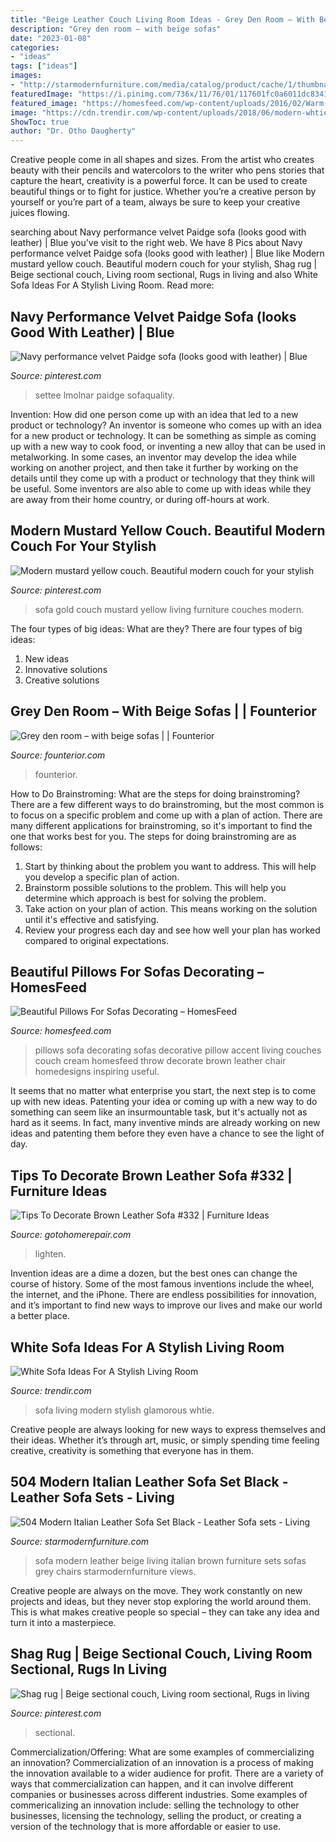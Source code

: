 ```yaml
---
title: "Beige Leather Couch Living Room Ideas - Grey Den Room – With Beige Sofas"
description: "Grey den room – with beige sofas"
date: "2023-01-08"
categories:
- "ideas"
tags: ["ideas"]
images:
- "http://starmodernfurniture.com/media/catalog/product/cache/1/thumbnail/9df78eab33525d08d6e5fb8d27136e95/4/0/405-new_enl_1_1_1_1.jpg"
featuredImage: "https://i.pinimg.com/736x/11/76/01/117601fc0a6011dc8341130d1e4be141.jpg"
featured_image: "https://homesfeed.com/wp-content/uploads/2016/02/Warm-Living-Room-With-Cream-Sofa-Accent-Chair-Stylish-Carpet-And-Pillows-For-Sofas-Decorating.jpg"
image: "https://cdn.trendir.com/wp-content/uploads/2018/06/modern-whtie-sofa.jpg"
ShowToc: true
author: "Dr. Otho Daugherty"
---
```



Creative people come in all shapes and sizes. From the artist who creates beauty with their pencils and watercolors to the writer who pens stories that capture the heart, creativity is a powerful force. It can be used to create beautiful things or to fight for justice. Whether you’re a creative person by yourself or you’re part of a team, always be sure to keep your creative juices flowing.

	

		
searching about Navy performance velvet Paidge sofa (looks good with leather) | Blue you've visit to the right web. We have 8 Pics about Navy performance velvet Paidge sofa (looks good with leather) | Blue like Modern mustard yellow couch. Beautiful modern couch for your stylish, Shag rug | Beige sectional couch, Living room sectional, Rugs in living and also White Sofa Ideas For A Stylish Living Room. Read more:
		
    
## Navy Performance Velvet Paidge Sofa (looks Good With Leather) | Blue

<img loading=lazy src="https://i.pinimg.com/736x/11/76/01/117601fc0a6011dc8341130d1e4be141.jpg" onerror="this.onerror=null;this.src='https://tse3.mm.bing.net/th?id=OIP.D1NiXvKldoT_yPTtQsCb4gHaIQ&amp;pid=15.1';" alt="Navy performance velvet Paidge sofa (looks good with leather) | Blue">

_Source: pinterest.com_

>settee lmolnar paidge sofaquality. 

	

Invention: How did one person come up with an idea that led to a new product or technology?
An inventor is someone who comes up with an idea for a new product or technology. It can be something as simple as coming up with a new way to cook food, or inventing a new alloy that can be used in metalworking. In some cases, an inventor may develop the idea while working on another project, and then take it further by working on the details until they come up with a product or technology that they think will be useful. Some inventors are also able to come up with ideas while they are away from their home country, or during off-hours at work.

    
## Modern Mustard Yellow Couch. Beautiful Modern Couch For Your Stylish

<img loading=lazy src="https://i.pinimg.com/736x/1b/67/42/1b67424b6ac22caa230df14abd0c39ca.jpg" onerror="this.onerror=null;this.src='https://tse4.mm.bing.net/th?id=OIP.HzzitsoII-iCmP7HAMfbTQHaHa&amp;pid=15.1';" alt="Modern mustard yellow couch. Beautiful modern couch for your stylish">

_Source: pinterest.com_

>sofa gold couch mustard yellow living furniture couches modern. 

	

The four types of big ideas: What are they?
There are four types of big ideas: 
1. New ideas 
2. Innovative solutions 
3. Creative solutions 

    
## Grey Den Room – With Beige Sofas | | Founterior

<img loading=lazy src="https://founterior.com/wp-content/uploads/2015/01/Grey-den-room-with-beige-sofas-882x586.jpg" onerror="this.onerror=null;this.src='https://tse3.mm.bing.net/th?id=OIP.OBn8Aj2BZs972FtTB7p-QQHaE6&amp;pid=15.1';" alt="Grey den room – with beige sofas | | Founterior">

_Source: founterior.com_

>founterior. 

	

How to Do Brainstroming: What are the steps for doing brainstroming?
There are a few different ways to do brainstroming, but the most common is to focus on a specific problem and come up with a plan of action. There are many different applications for brainstroming, so it's important to find the one that works best for you. The steps for doing brainstroming are as follows: 
1. Start by thinking about the problem you want to address. This will help you develop a specific plan of action.
2. Brainstorm possible solutions to the problem. This will help you determine which approach is best for solving the problem.
3. Take action on your plan of action. This means working on the solution until it's effective and satisfying. 
4. Review your progress each day and see how well your plan has worked compared to original expectations.

    
## Beautiful Pillows For Sofas Decorating – HomesFeed

<img loading=lazy src="https://homesfeed.com/wp-content/uploads/2016/02/Warm-Living-Room-With-Cream-Sofa-Accent-Chair-Stylish-Carpet-And-Pillows-For-Sofas-Decorating.jpg" onerror="this.onerror=null;this.src='https://tse1.mm.bing.net/th?id=OIP.xEDfxEXVLtD1QDcVAidumQHaFj&amp;pid=15.1';" alt="Beautiful Pillows For Sofas Decorating – HomesFeed">

_Source: homesfeed.com_

>pillows sofa decorating sofas decorative pillow accent living couches couch cream homesfeed throw decorate brown leather chair homedesigns inspiring useful. 

	

It seems that no matter what enterprise you start, the next step is to come up with new ideas. Patenting your idea or coming up with a new way to do something can seem like an insurmountable task, but it's actually not as hard as it seems. In fact, many inventive minds are already working on new ideas and patenting them before they even have a chance to see the light of day.

    
## Tips To Decorate Brown Leather Sofa #332 | Furniture Ideas

<img loading=lazy src="https://gotohomerepair.com/wp-content/uploads/2014/09/Vintage-Leather-Sofa-for-Classic-Living-Room-Interior.jpg" onerror="this.onerror=null;this.src='https://tse2.mm.bing.net/th?id=OIP.wb9EUp0Awhmw6IwT_V_o1gHaE8&amp;pid=15.1';" alt="Tips To Decorate Brown Leather Sofa #332 | Furniture Ideas">

_Source: gotohomerepair.com_

>lighten. 

	

Invention ideas are a dime a dozen, but the best ones can change the course of history. Some of the most famous inventions include the wheel, the internet, and the iPhone. There are endless possibilities for innovation, and it’s important to find new ways to improve our lives and make our world a better place.

    
## White Sofa Ideas For A Stylish Living Room

<img loading=lazy src="https://cdn.trendir.com/wp-content/uploads/2018/06/modern-whtie-sofa.jpg" onerror="this.onerror=null;this.src='https://tse3.mm.bing.net/th?id=OIP.fyh8adQ5BlQDmT-af-AXkAHaEQ&amp;pid=15.1';" alt="White Sofa Ideas For A Stylish Living Room">

_Source: trendir.com_

>sofa living modern stylish glamorous whtie. 

	

Creative people are always looking for new ways to express themselves and their ideas. Whether it’s through art, music, or simply spending time feeling creative, creativity is something that everyone has in them.

    
## 504 Modern Italian Leather Sofa Set Black - Leather Sofa Sets - Living

<img loading=lazy src="http://starmodernfurniture.com/media/catalog/product/cache/1/thumbnail/9df78eab33525d08d6e5fb8d27136e95/4/0/405-new_enl_1_1_1_1.jpg" onerror="this.onerror=null;this.src='https://tse3.mm.bing.net/th?id=OIP.Wx1CIQJNnQQ-aPIyosnYzgHaEf&amp;pid=15.1';" alt="504 Modern Italian Leather Sofa Set Black - Leather Sofa sets - Living">

_Source: starmodernfurniture.com_

>sofa modern leather beige living italian brown furniture sets sofas grey chairs starmodernfurniture views. 

	

Creative people are always on the move. They work constantly on new projects and ideas, but they never stop exploring the world around them. This is what makes creative people so special – they can take any idea and turn it into a masterpiece.

    
## Shag Rug | Beige Sectional Couch, Living Room Sectional, Rugs In Living

<img loading=lazy src="https://i.pinimg.com/736x/54/24/2d/54242def1d3f4cf0354a99271ebe7fda.jpg" onerror="this.onerror=null;this.src='https://tse3.mm.bing.net/th?id=OIP.EJZn14EBKWagPk0HjnBq1wHaJQ&amp;pid=15.1';" alt="Shag rug | Beige sectional couch, Living room sectional, Rugs in living">

_Source: pinterest.com_

>sectional. 

	

Commercialization/Offering: What are some examples of commercializing an innovation?
Commercialization of an innovation is a process of making the innovation available to a wider audience for profit. There are a variety of ways that commercialization can happen, and it can involve different companies or businesses across different industries. Some examples of commericalizing an innovation include: selling the technology to other businesses, licensing the technology, selling the product, or creating a version of the technology that is more affordable or easier to use.

